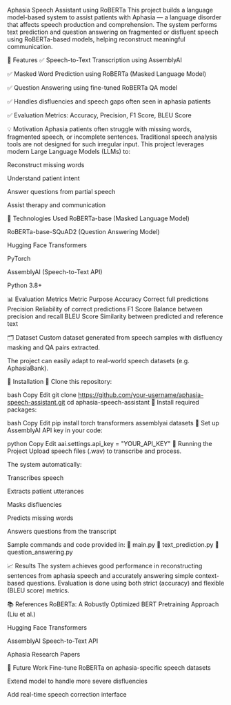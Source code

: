 Aphasia Speech Assistant using RoBERTa
This project builds a language model-based system to assist patients with Aphasia — a language disorder that affects speech production and comprehension. The system performs text prediction and question answering on fragmented or disfluent speech using RoBERTa-based models, helping reconstruct meaningful communication.

🚀 Features
✅ Speech-to-Text Transcription using AssemblyAI

✅ Masked Word Prediction using RoBERTa (Masked Language Model)

✅ Question Answering using fine-tuned RoBERTa QA model

✅ Handles disfluencies and speech gaps often seen in aphasia patients

✅ Evaluation Metrics: Accuracy, Precision, F1 Score, BLEU Score

💡 Motivation
Aphasia patients often struggle with missing words, fragmented speech, or incomplete sentences. Traditional speech analysis tools are not designed for such irregular input. This project leverages modern Large Language Models (LLMs) to:

Reconstruct missing words

Understand patient intent

Answer questions from partial speech

Assist therapy and communication

🔧 Technologies Used
RoBERTa-base (Masked Language Model)

RoBERTa-base-SQuAD2 (Question Answering Model)

Hugging Face Transformers

PyTorch

AssemblyAI (Speech-to-Text API)

Python 3.8+

📊 Evaluation Metrics
Metric	Purpose
Accuracy	Correct full predictions
Precision	Reliability of correct predictions
F1 Score	Balance between precision and recall
BLEU Score	Similarity between predicted and reference text

🗂 Dataset
Custom dataset generated from speech samples with disfluency masking and QA pairs extracted.

The project can easily adapt to real-world speech datasets (e.g. AphasiaBank).

🔨 Installation
⿡ Clone this repository:

bash
Copy
Edit
git clone https://github.com/your-username/aphasia-speech-assistant.git
cd aphasia-speech-assistant
⿢ Install required packages:

bash
Copy
Edit
pip install torch transformers assemblyai datasets
⿣ Set up AssemblyAI API key in your code:

python
Copy
Edit
aai.settings.api_key = "YOUR_API_KEY"
🧪 Running the Project
Upload speech files (.wav) to transcribe and process.

The system automatically:

Transcribes speech

Extracts patient utterances

Masks disfluencies

Predicts missing words

Answers questions from the transcript

Sample commands and code provided in:
📂 main.py
📂 text_prediction.py
📂 question_answering.py

📈 Results
The system achieves good performance in reconstructing sentences from aphasia speech and accurately answering simple context-based questions. Evaluation is done using both strict (accuracy) and flexible (BLEU score) metrics.

📚 References
RoBERTa: A Robustly Optimized BERT Pretraining Approach (Liu et al.)

Hugging Face Transformers

AssemblyAI Speech-to-Text API

Aphasia Research Papers

📌 Future Work
Fine-tune RoBERTa on aphasia-specific speech datasets

Extend model to handle more severe disfluencies

Add real-time speech correction interface
